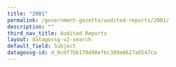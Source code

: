 ```yaml
---
title: "2001"
permalink: /government-gazette/audited-reports/2001/
description: ""
third_nav_title: Audited Reports
layout: datagovsg-v2-search
default_field: Subject
datagovsg-id: d_0cdf7bb170498efbc389e6627a6547ca
---
```

